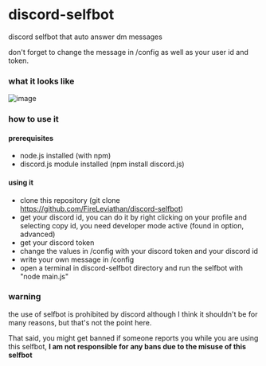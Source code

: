 # discord-selfbot
discord selfbot that auto answer dm messages


don't forget to change the message in /config as well as your user id and token.


### what it looks like

![image](https://user-images.githubusercontent.com/60817322/148524500-3c9bc91f-f0aa-4f0d-8114-b422b2fdb550.png)


### how to use it

#### prerequisites

- node.js installed (with npm)
- discord.js module installed (npm install discord.js)

#### using it

- clone this repository (git clone https://github.com/FireLeviathan/discord-selfbot)
- get your discord id, you can do it by right clicking on your profile and selecting copy id, you need developer mode active (found in option, advanced)
- get your discord token
- change the values in /config with your discord token and your discord id
- write your own message in /config
- open a terminal in discord-selfbot directory and run the selfbot with "node main.js"



### warning

the use of selfbot is prohibited by discord although I think it shouldn't be for many reasons, but that's not the point here.

That said, you might get banned if someone reports you while you are using this selfbot, **I am not responsible for any bans due to the misuse of this selfbot**
